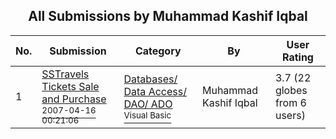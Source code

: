 ﻿<div align="center">

## All Submissions by Muhammad Kashif Iqbal

</div>

No.  | Submission | Category | By   | User Rating
---- | ---------- | -------- | ---- | -----------
1 | [SSTravels Tickets Sale and Purchase<br /><sup>2007-04-16 00:21:06</sup>](https://github.com/Planet-Source-Code/muhammad-kashif-iqbal-sstravels-tickets-sale-and-purchase__1-68457) | [Databases/ Data Access/ DAO/ ADO<br /><sup>Visual Basic</sup>](../ByCategory/databases-data-access-dao-ado__1-6.md) | Muhammad Kashif Iqbal | 3.7 (22 globes from 6 users)
